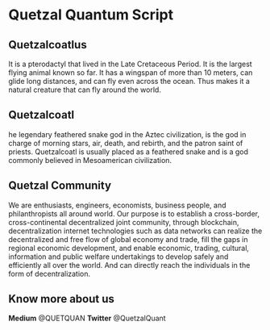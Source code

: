 Quetzal Quantum Script
===============

Quetzalcoatlus
-------
It is a pterodactyl that lived in the Late Cretaceous Period. It is the largest flying animal known so far. It has a wingspan of more than 10 meters, can glide long distances, and can fly even across the ocean. Thus makes it a natural creature that can fly around the world.

Quetzalcoatl
-----------
he legendary feathered snake god in the Aztec civilization, is the god in charge of morning stars, air, death, and rebirth, and the patron saint of priests. Quetzalcoatl is usually placed as a feathered snake and is a god commonly believed in Mesoamerican civilization.

Quetzal Community
-----------
We are enthusiasts, engineers, economists, business people, and philanthropists all around world. Our purpose is to establish a cross-border, cross-continental decentralized joint community, through blockchain, decentralization internet technologies such as data networks can realize the decentralized and free flow of global economy and trade, fill the gaps in regional economic development, and enable economic, trading, cultural, information and public welfare undertakings to develop safely and efficiently all over the world. And can directly reach the individuals in the form of decentralization.

Know more about us
----------
**Medium**  @QUETQUAN
**Twitter** @QuetzalQuant


